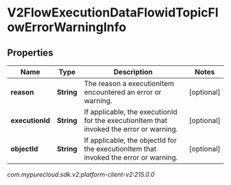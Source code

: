 # V2FlowExecutionDataFlowidTopicFlowErrorWarningInfo


## Properties

| Name | Type | Description | Notes |
| ------------ | ------------- | ------------- | ------------- |
| **reason** | **String** | The reason a executionItem encountered an error or warning. |  [optional] |
| **executionId** | **String** | If applicable, the executionId for the executionItem that invoked the error or warning. |  [optional] |
| **objectId** | **String** | If applicable, the objectId for the executionItem that invoked the error or warning. |  [optional] |




_com.mypurecloud.sdk.v2:platform-client-v2:215.0.0_
